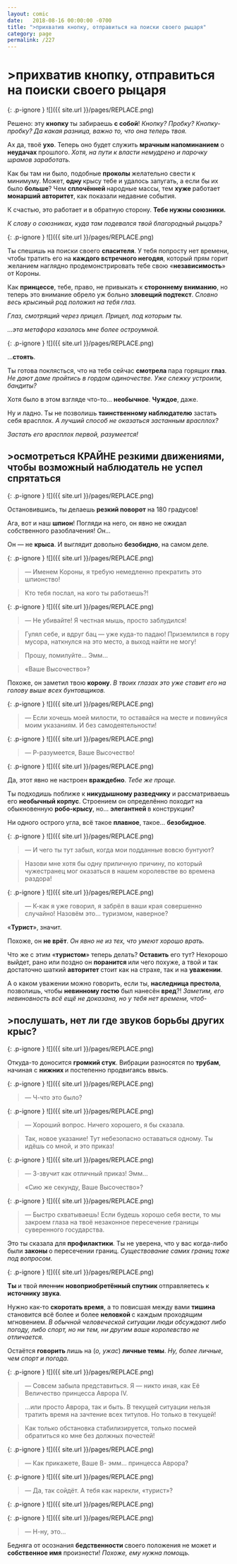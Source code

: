 ```yaml
---
layout: comic
date:   2018-08-16 00:00:00 -0700
title: ">прихватив кнопку, отправиться на поиски своего рыцаря"
category: page
permalink: /227
---
```

# >прихватив кнопку, отправиться на поиски своего рыцаря

{: .p-ignore }
![]({{ site.url }}/pages/REPLACE.png)

Решено: эту <strong>кнопку </strong>ты забираешь <strong>с собой</strong>! <em>Кнопку? Пробку? Кнопку-пробку? Да какая разница, важно то, что она теперь твоя.</em>

Ах да, твоё <strong>ухо</strong>. Теперь оно будет служить <strong>мрачным напоминанием</strong> о <strong>неудачах </strong>прошлого. <em>Хотя, на пути к власти немудрено и парочку шрамов заработать.</em>

Как бы там ни было, подобные <strong>проколы </strong>желательно свести к минимуму. Может, <strong>одну </strong>крысу тебе и удалось запугать, а если бы их было <strong>больше</strong>? Чем <strong>сплочённей </strong>народные массы, тем <strong>хуже </strong>работает <strong>монарший авторитет</strong>, как показали недавние события.

К счастью, это работает и в обратную сторону. <strong>Тебе нужны союзники. </strong>

<em>К слову о союзниках, куда там подевался твой благородный рыцарь? </em>

{: .p-ignore }
![]({{ site.url }}/pages/REPLACE.png)

Ты спешишь на поиски своего <strong>спасителя</strong>. У тебя попросту нет времени, чтобы тратить его на <strong>каждого встречного негодяя</strong>, который прям горит желанием наглядно продемонстрировать тебе свою «<strong>независимость</strong>» от Короны.

Как <strong>принцессе</strong>, тебе, право, не привыкать к <strong>стороннему вниманию</strong>, но теперь это внимание обрело уж больно <strong>зловещий подтекст</strong>. <em>Словно весь крысиный род положил на тебя глаз. </em>

<em>Глаз, смотрящий через прицел. Прицел, под которым ты. </em>

<em>…эта метафора казалась мне более остроумной.</em>

{: .p-ignore }
![]({{ site.url }}/pages/REPLACE.png)

…<strong>стоять</strong>.

Ты готова поклясться, что на тебя сейчас <strong>смотрела </strong>пара горящих <strong>глаз</strong>. <em>Не дают даме пройтись в гордом одиночестве. Уже слежку устроили, бандиты?</em>

Хотя было в этом взгляде что-то… <strong>необычное</strong>. <strong>Чуждое</strong>, даже.

Ну и ладно. Ты не позволишь <strong>таинственному наблюдателю</strong> застать себя врасплох. <em>А лучший способ не оказаться застанным врасплох?</em>

<em>Застать его врасплох первой, разумеется!</em>

## >осмотреться КРАЙНЕ резкими движениями, чтобы возможный наблюдатель не успел спрятаться

{: .p-ignore }
![]({{ site.url }}/pages/REPLACE.png)

Остановившись, ты делаешь <strong>резкий поворот</strong> на 180 градусов!

Ага, вот и наш <strong>шпион</strong>! Погляди на него, он явно не ожидал собственного разоблачения! <em>Он…</em>

Он — не <strong>крыса</strong>. И выглядит довольно <strong>безобидно</strong>, на самом деле.

{: .p-ignore }
![]({{ site.url }}/pages/REPLACE.png)

<blockquote>— Именем Короны, я требую немедленно прекратить это шпионство! </blockquote>

<blockquote>Кто тебя послал, на кого ты работаешь?!</blockquote>

{: .p-ignore }
![]({{ site.url }}/pages/REPLACE.png)

<blockquote>— Не убивайте! Я честная мышь, просто заблудился!</blockquote>

<blockquote>Гулял себе, и вдруг бац — уже куда-то падаю! Приземлился в гору мусора, наткнулся на это место, а выход найти не могу!</blockquote>

<blockquote>Прошу, помилуйте… Эмм…</blockquote>

<blockquote>«Ваше Высочество»?</blockquote>

Похоже, он заметил твою <strong>корону</strong>. <em>В твоих глазах это уже ставит его на голову выше всех бунтовщиков.</em>

{: .p-ignore }
![]({{ site.url }}/pages/REPLACE.png)

<blockquote>— Если хочешь моей милости, то оставайся на месте и повинуйся моим указаниям. И без самодеятельности!</blockquote>

{: .p-ignore }
![]({{ site.url }}/pages/REPLACE.png)

<blockquote>— Р-разумеется, Ваше Высочество!</blockquote>

{: .p-ignore }
![]({{ site.url }}/pages/REPLACE.png)

Да, этот явно не настроен <strong>враждебно</strong>. <em>Тебе же проще.</em>

Ты подходишь поближе к <strong>никудышному разведчику</strong> и рассматриваешь его <strong>необычный корпус</strong>. Строением он определённо походит на обыкновенную <strong>робо-крысу</strong>, но… <strong>элегантней </strong>в конструкции? 

Ни одного острого угла, всё такое <strong>плавное</strong>, такое… <strong>безобидное</strong>.

{: .p-ignore }
![]({{ site.url }}/pages/REPLACE.png)

<blockquote>— И чего ты тут забыл, когда мои подданные вовсю бунтуют? </blockquote>

<blockquote>Назови мне хотя бы одну приличную причину, по который чужестранец мог оказаться в нашем королевстве во времена раздора!</blockquote>

{: .p-ignore }
![]({{ site.url }}/pages/REPLACE.png)

<blockquote>— К-как я уже говорил, я забрёл в ваши края совершенно случайно! Назовём это… туризмом, наверное?</blockquote>

«<strong>Турист</strong>», значит. 

Похоже, он <strong>не врёт</strong>. <em>Он явно не из тех, что умеют хорошо врать.</em>

Что же с этим «<strong>туристом</strong>» теперь делать? <strong>Оставить</strong> его тут? Нехорошо выйдет, рано или поздно он <strong>поранится </strong>или чего похуже, а твой и так достаточно шаткий <strong>авторитет </strong>стоит как на страхе, так и на <strong>уважении</strong>. 

А о каком уважении можно говорить, если ты, <strong>наследница престола</strong>, позволишь, чтобы <strong>невинному гостю</strong> был нанесён <strong>вред</strong>?! <em>Заметим, его невиновность всё ещё не доказана, но у тебя нет времени, чтоб-</em>

## >послушать, нет ли где звуков борьбы других крыс?

{: .p-ignore }
![]({{ site.url }}/pages/REPLACE.png)

Откуда-то доносится <strong>громкий стук</strong>. Вибрации разносятся по <strong>трубам</strong>, начиная с <strong>нижних </strong>и постепенно продвигаясь ввысь.

{: .p-ignore }
![]({{ site.url }}/pages/REPLACE.png)

<blockquote>— Ч-что это было?</blockquote>

{: .p-ignore }
![]({{ site.url }}/pages/REPLACE.png)

<blockquote>— Хороший вопрос. Ничего хорошего, я бы сказала. </blockquote>

<blockquote>Так, новое указание! Тут небезопасно оставаться одному. Ты идёшь со мной, и это приказ!</blockquote>

{: .p-ignore }
![]({{ site.url }}/pages/REPLACE.png)

<blockquote>— З-звучит как отличный приказ! Эмм…</blockquote>

<blockquote>«Сию же секунду, Ваше Высочество»?</blockquote>

{: .p-ignore }
![]({{ site.url }}/pages/REPLACE.png)

<blockquote>— Быстро схватываешь! Если будешь хорошо себя вести, то мы закроем глаза на твоё незаконное пересечение границы суверенного государства.</blockquote>

Это ты сказала для <strong>профилактики</strong>. Ты не уверена, что у вас когда-либо были <strong>законы </strong>о пересечении границ.<em> Существование самих границ тоже под вопросом.</em>

{: .p-ignore }
![]({{ site.url }}/pages/REPLACE.png)

<strong>Ты </strong>и твой <strike>пленник</strike> <strong>новоприобретённый спутник </strong>отправляетесь к <strong>источнику звука</strong>.

Нужно как-то <strong>скоротать время</strong>, а то повисшая между вами <strong>тишина </strong>становится всё более и более <strong>неловкой </strong>с каждым проходящим мгновением. <em>В обычной человеческой ситуации люди обсуждают либо погоду, либо спорт, но ни тем, ни другим ваше королевство не отличается.</em>

Остаётся <strong>говорить </strong>лишь на (<em>о, ужас</em>) <strong>личные темы</strong>. <em>Ну, более личные, чем спорт и погода.</em>

{: .p-ignore }
![]({{ site.url }}/pages/REPLACE.png)

<blockquote>— Совсем забыла представиться. Я — никто иная, как Её Величество принцесса Аврора IV.</blockquote>

<blockquote>…или просто Аврора, так и быть. В текущей ситуации нельзя тратить время на зачтение всех титулов. Но только в текущей!</blockquote>

<blockquote>Как только обстановка стабилизируется, только посмей обратиться ко мне без должных почестей!</blockquote>

{: .p-ignore }
![]({{ site.url }}/pages/REPLACE.png)

<blockquote>— Как прикажете, Ваше В- эмм… принцесса Аврора?</blockquote>

{: .p-ignore }
![]({{ site.url }}/pages/REPLACE.png)

<blockquote>— Да, так сойдёт. А тебя как нарекли, «турист»?</blockquote>

{: .p-ignore }
![]({{ site.url }}/pages/REPLACE.png)

{: .p-ignore }
![]({{ site.url }}/pages/REPLACE.png)

<blockquote>— Н-ну, это…</blockquote>

Бедняга от осознания <strong>бедственности </strong>своего положения не может и <strong>собственное имя</strong> произнести! <em>Похоже, ему нужна помощь.</em>
